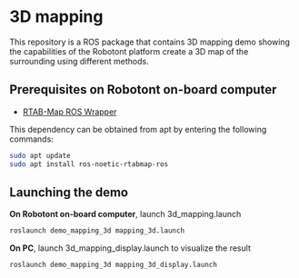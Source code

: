 # 3D mapping
This repository is a ROS package that contains 3D mapping demo showing the capabilities of the Robotont platform create a 3D map of the surrounding using different methods.

## Prerequisites on Robotont on-board computer
 * [RTAB-Map ROS Wrapper](http://wiki.ros.org/rtabmap)

This dependency can be obtained from apt by entering the following commands:

```bash
sudo apt update
sudo apt install ros-noetic-rtabmap-ros
```

## Launching the demo
**On Robotont on-board computer**, launch 3d_mapping.launch<br/>
```bash
roslaunch demo_mapping_3d mapping_3d.launch
```

**On PC**, launch 3d_mapping_display.launch to visualize the result<br/>

```bash
roslaunch demo_mapping_3d mapping_3d_display.launch
```
